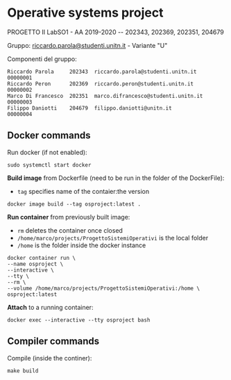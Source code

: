 # Operative systems project

PROGETTO II LabSO1 - AA 2019-2020 -- 202343, 202369, 202351, 204679

Gruppo: riccardo.parola@studenti.unitn.it - Variante "U"

Componenti del gruppo:

``` plaintext
Riccardo Parola     202343  riccardo.parola@studenti.unitn.it    00000001  
Riccardo Peron      202369  riccardo.peron@studenti.unitn.it     00000002  
Marco Di Francesco  202351  marco.difrancesco@studenti.unitn.it  00000003  
Filippo Daniotti    204679  filippo.daniotti@unitn.it            00000004  
```

## Docker commands

Run docker (if not enabled):

``` Docker
sudo systemctl start docker
```

**Build image** from Dockerfile (need to be run in the folder of the DockerFile):

- `tag` specifies name of the contaier:the version

``` Docker
docker image build --tag osproject:latest .
```

**Run container** from previously built image:

- `rm` deletes the container once closed
- `/home/marco/projects/ProgettoSistemiOperativi` is the local folder
- `/home` is the folder inside the docker instance

``` Docker
docker container run \
--name osproject \
--interactive \
--tty \
--rm \
--volume /home/marco/projects/ProgettoSistemiOperativi:/home \
osproject:latest
```

**Attach** to a running container:

``` Docker
docker exec --interactive --tty osproject bash
```

## Compiler commands

Compile (inside the continer):

``` C
make build
```
